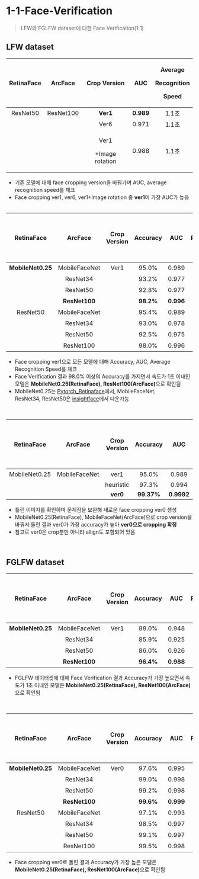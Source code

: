 # 1-1-Face-Verification
> LFW와 FGLFW dataset에 대한 Face Verification(1:1)

## LFW dataset

|**RetinaFace**|**ArcFace**|**Crop Version**|**AUC**|<p>**Average**</p><p>**Recognition**</p><p>**Speed**</p>|
| :-: | :-: | :-: | :-: | :-: |
|ResNet50|ResNet100|<strong>Ver1|<strong>0.989|1.1초|
|||Ver6|0.971|1.1초|
|||<p>Ver1</p><p>+Image rotation</p>|0.988|1.1초|
- 기존 모델에 대해 face cropping version을 바꿔가며 AUC, average recognition speed를 체크
- Face cropping ver1, ver6, ver1+Image rotation 중 <strong>ver1</strong>이 가장 AUC가 높음  
  <br>

|**RetinaFace**|**ArcFace**|**Crop Version**|**Accuracy**|**AUC**|<p>**Average**</p><p>**Recognition**</p><p>**Speed**</p>|
| :-: | :-: | :-: | :-: | :-: | :-: |
|<strong>MobileNet0.25|MobileFaceNet|Ver1|95.0%|0.989|0.2초|
||ResNet34||93.2%|0.977|0.4초|
||ResNet50||92.8%|0.977|0.5초|
||<strong>ResNet100||<strong>98.2%|<strong>0.996|<strong>0.9초|
|ResNet50|MobileFaceNet||95.4%|0.989|0.5초|
||ResNet34||93.0%|0.978|0.8초|
||ResNet50||92.5%|0.975|0.9초|
||ResNet100||98.0%|0.996|1.2초|
- Face cropping ver1으로 모든 모델에 대해 Accuracy, AUC, Average Recognition Speed를 체크
- Face Verification 결과 98.0% 이상의 Accuracy를 가지면서 속도가 1초 이내인 모델은 <strong>MobileNet0.25(RetinaFace), ResNet100(ArcFace)</strong>으로 확인됨
- MobileNet0.25는 [Pytorch_Retinaface](https://github.com/biubug6/Pytorch_Retinaface)에서, MobileFaceNet, ResNet34, ResNet50은 [insightface](https://github.com/deepinsight/insightface/wiki/Model-Zoo)에서 다운가능  
<br>

|**RetinaFace**|**ArcFace**|**Crop Version**|**Accuracy**|**AUC**|<p>**Average**</p><p>**Recognition**</p><p>**Speed**</p>|
| :-: | :-: | :-: | :-: | :-: | :-: |
|MobileNet0.25|MobileFaceNet|ver1|95.0%|0.989|0.2초|
|||heuristic|97.3%|0.994||
|||<strong>ver0|<strong>99.37%|<strong>0.9992||
- 틀린 이미지를 확인하며 문제점을 보완해 새로운 face cropping ver0 생성
- MobileNet0.25(RetinaFace), MobileFaceNet(ArcFace)으로 crop version을 바꿔서 돌린 결과 ver0가 가장 accuracy가 높아 <strong>ver0으로 cropping 확정</strong>
- 참고로 ver0은 crop뿐만 아니라 allign도 포함되어 있음  
<br>
  
## FGLFW dataset

|**RetinaFace**|**ArcFace**|**Crop Version**|**Accuracy**|**AUC**|<p>**Average**</p><p>**Recognition**</p><p>**Speed**</p>|
| :-: | :-: | :-: | :-: | :-: | :-: |
|<strong>MobileNet0.25|MobileFaceNet|Ver1|88.0%|0.948|0.2초|
||ResNet34||85.9%|0.925|0.4초|
||ResNet50||86.0%|0.926|0.5초|
||<strong>ResNet100||<strong>96.4%|<strong>0.988|<strong>0.9초|
- FGLFW 데이터셋에 대해 Face Verification 결과 Accuracy가 가장 높으면서 속도가 1초 이내인 모델은 <strong>MobileNet0.25(RetinaFace), ResNet100(ArcFace)</strong>으로 확인됨
<br>

|**RetinaFace**|**ArcFace**|**Crop Version**|**Accuracy**|**AUC**|<p>**Average**</p><p>**Recognition**</p><p>**Speed**</p>|
| :-: | :-: | :-: | :-: | :-: | :-: |
|<strong>MobileNet0.25|MobileFaceNet|Ver0|97.6%|0.995|0.2초|
||ResNet34||99.0%|0.998|0.4초|
||ResNet50||99.2%|0.998|0.5초|
||<strong>ResNet100||<strong>99.6%|<strong>0.999|0.9초|
|ResNet50|MobileFaceNet||97.1%|0.993|0.5초|
||ResNet34||98.5%|0.997|0.8초|
||ResNet50||99.1%|0.997|0.9초|
||ResNet100||99.5%|0.998|1.2초|
- Face cropping ver0로 돌린 결과 Accuracy가 가장 높은 모델은 <strong>MobileNet0.25(RetinaFace), ResNet100(ArcFace)</strong>으로 확인됨
<br>
